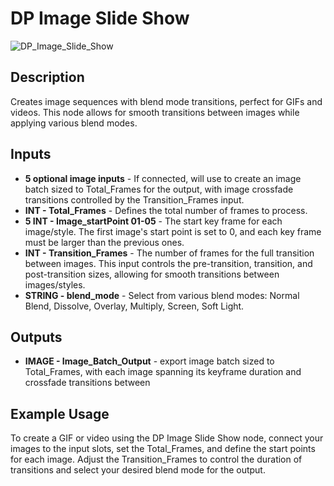 # DP Image Slide Show
![DP_Image_Slide_Show](https://github.com/user-attachments/assets/c3001c1e-4d57-46fd-9d0f-4a62109a46dd)
## Description
Creates image sequences with blend mode transitions, perfect for GIFs and videos. This node allows for smooth transitions between images while applying various blend modes.

## Inputs
- **5 optional image inputs** - If connected, will use to create an image batch sized to Total_Frames for the output, with image crossfade transitions controlled by the Transition_Frames input.
- **INT - Total_Frames** - Defines the total number of frames to process.
- **5 INT - Image_startPoint 01-05** - The start key frame for each image/style. The first image's start point is set to 0, and each key frame must be larger than the previous ones.
- **INT - Transition_Frames** - The number of frames for the full transition between images. This input controls the pre-transition, transition, and post-transition sizes, allowing for smooth transitions between images/styles.
- **STRING - blend_mode** - Select from various blend modes: Normal Blend, Dissolve, Overlay, Multiply, Screen, Soft Light.

## Outputs
- **IMAGE - Image_Batch_Output** - export image batch sized to Total_Frames, with each image spanning its keyframe duration and crossfade transitions between 

## Example Usage
To create a GIF or video using the DP Image Slide Show node, connect your images to the input slots, set the Total_Frames, and define the start points for each image. Adjust the Transition_Frames to control the duration of transitions and select your desired blend mode for the output.
